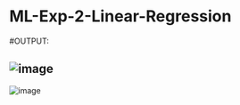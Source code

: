 # ML-Exp-2-Linear-Regression

#OUTPUT:

![image](https://user-images.githubusercontent.com/70479123/161579590-426b4ff8-e3f7-4348-aa4f-c3de742f4daf.png)
-------------------------------------------------------------------------------------------------------------------------------------------------------------------------
![image](https://user-images.githubusercontent.com/70479123/161579686-a09d4d28-ca4f-470b-95ef-7434b6bfb6e2.png)
